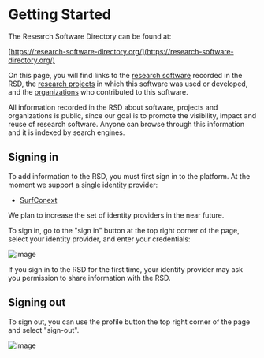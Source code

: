 <!--
SPDX-FileCopyrightText: 2022 Jesús García Gonzalez (Netherlands eScience Center) <j.g.gonzalez@esciencecenter.nl>
SPDX-FileCopyrightText: 2022 Netherlands eScience Center

SPDX-License-Identifier: CC-BY-4.0
-->

# Getting Started

The Research Software Directory can be found at: 

[https://research-software-directory.org/](https://research-software-directory.org/)

On this page, you will find links to the [research software](https://research-software-directory.org/software) recorded in the RSD, the 
[research projects](https://research-software-directory.org/projects) in which this software was used or developed, and the 
[organizations](https://research-software-directory.org/organizations) who contributed to this software. 

All information recorded in the RSD about software, projects and organizations is public, since our goal is to promote the visibility, 
impact and reuse of research software. Anyone can browse through this information and it is indexed by search engines.  

## Signing in 

To add information to the RSD, you must first sign in to the platform. At the moment we support a single identity provider:

* [SurfConext](https://www.surf.nl/en/surfconext-global-access-with-1-set-of-credentials) 
 
We plan to increase the set of identity providers in the near future.

To sign in, go to the "sign in" button at the top right corner of the page, select your identity provider, and enter your credentials: 

![image](/sign-in.png)

If you sign in to the RSD for the first time, your identify provider may ask you permission to share information with the RSD. 

## Signing out

To sign out, you can use the profile button the top right corner of the page and select "sign-out".

![image](/sign-out.png)

